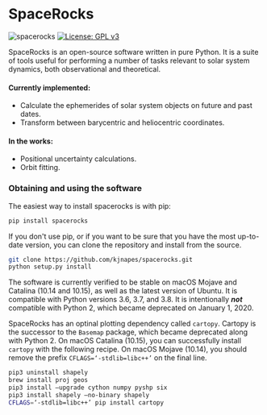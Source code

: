 # SpaceRocks
![spacerocks](https://github.com/kjnapes/spacerocks/workflows/spacerocks/badge.svg?branch=master)
[![License: GPL v3](https://img.shields.io/badge/License-GPLv3-blue.svg)](https://www.gnu.org/licenses/gpl-3.0)

SpaceRocks is an open-source software written in pure Python. It is a suite of tools useful for performing a number of tasks relevant to solar system dynamics, both observational and theoretical. 

#### Currently implemented:

- Calculate the ephemerides of solar system objects on future and past dates.
- Transform between barycentric and heliocentric coordinates.

#### In the works:

- Positional uncertainty calculations.
- Orbit fitting.



### Obtaining and using the software

The easiest way to install spacerocks is with pip:

```zsh
pip install spacerocks
```

If you don't use pip, or if you want to be sure that you have the most up-to-date version, you can clone the repository and install from the source.

```zsh
git clone https://github.com/kjnapes/spacerocks.git
python setup.py install
```

The software is currently verified to be stable on macOS Mojave and Catalina (10.14 and 10.15), as well as the latest version of Ubuntu. It is compatible with Python versions 3.6, 3.7, and 3.8. It is intentionally ***not*** compatible with Python 2, which became deprecated on January 1, 2020.

SpaceRocks has an optinal plotting dependency called `cartopy`. Cartopy is the successor to the `Basemap` package, which became deprecated along with Python 2. On macOS Catalina (10.15), you can successfully install `cartopy` with the following recipe. On macOS Mojave (10.14), you should remove the prefix `CFLAGS=‘-stdlib=libc++’` on the final line.

```zsh
pip3 uninstall shapely
brew install proj geos
pip3 install —upgrade cython numpy pyshp six
pip3 install shapely —no-binary shapely
CFLAGS=‘-stdlib=libc++’ pip install cartopy
```
